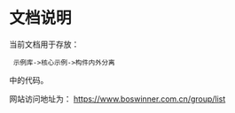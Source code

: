 # 文档说明

当前文档用于存放：

     示例库->核心示例->构件内外分离

中的代码。

网站访问地址为：
  https://www.boswinner.com.cn/group/list

